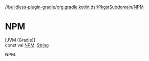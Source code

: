 //[buildless-plugin-gradle](../../../index.md)/[org.gradle.kotlin.dsl](../index.md)/[PkgstSubdomain](index.md)/[NPM](-n-p-m.md)

# NPM

[JVM (Gradle)]\
const val [NPM](-n-p-m.md): [String](https://kotlinlang.org/api/latest/jvm/stdlib/kotlin/-string/index.html)

NPM.
